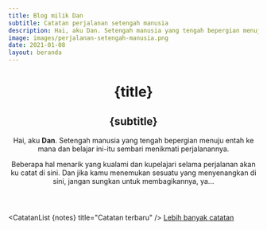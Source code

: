 ```yaml
---
title: Blog milik Dan
subtitle: Catatan perjalanan setengah manusia
description: Hai, aku Dan. Setengah manusia yang tengah bepergian menuju entah ke mana dan belajar ini-itu sembari menikmati perjalanannya.
image: images/perjalanan-setengah-manusia.png
date: 2021-01-08
layout: beranda
---
```


<script>
  import { session } from '$app/stores';
  import { get } from 'svelte/store';
  import CatatanList from '$lib/CatatanList.svelte';
  import SeoHead from '$lib/SeoHead.svelte';

  const notes = get(session).notes.slice(0, 9);
</script>

<SeoHead />

<header>
  <h1>{title}</h1>
  <h2>{subtitle}</h2>

Hai, aku **Dan**. Setengah manusia yang tengah bepergian menuju entah ke mana dan belajar ini-itu sembari menikmati perjalanannya.

Beberapa hal menarik yang kualami dan kupelajari selama perjalanan akan ku catat di sini. Dan jika kamu menemukan sesuatu yang menyenangkan di sini, jangan sungkan untuk membagikannya, ya...

</header>

<CatatanList {notes} title="Catatan terbaru" />
<a sveltekit:prefetch href="/catatan?hal=2">Lebih banyak catatan</a>

<style lang="postcss">
  header {
    @apply mb-8 py-4;

    h1,
    h2 {
      @apply my-2 text-center leading-normal border-0;
    }
  }
  a {
    @apply float-right;
  }
</style>
